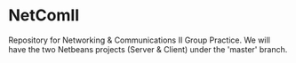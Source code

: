 # NetComII
Repository for Networking &amp; Communications II Group Practice.
We will have the two Netbeans projects (Server & Client) under the 'master' branch.

